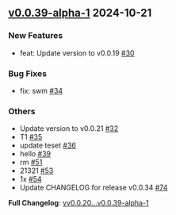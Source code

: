 ## [v0.0.39-alpha-1](https://github.com/openimsdk/actions-test/releases/tag/v0.0.39-alpha-1) 2024-10-21

### New Features
* feat: Update version to v0.0.19 [#30](https://github.com/openimsdk/actions-test/pull/30)

### Bug Fixes
* fix: swm [#34](https://github.com/openimsdk/actions-test/pull/34)

### Others
* Update version to v0.0.21 [#32](https://github.com/openimsdk/actions-test/pull/32)
* T1 [#35](https://github.com/openimsdk/actions-test/pull/35)
* update teset [#36](https://github.com/openimsdk/actions-test/pull/36)
* hello [#39](https://github.com/openimsdk/actions-test/pull/39)
* rm [#51](https://github.com/openimsdk/actions-test/pull/51)
* 21321 [#53](https://github.com/openimsdk/actions-test/pull/53)
* 1x [#54](https://github.com/openimsdk/actions-test/pull/54)
* Update CHANGELOG for release v0.0.34 [#74](https://github.com/openimsdk/actions-test/pull/74)

**Full Changelog**: [vv0.0.20...v0.0.39-alpha-1](https://github.com/openimsdk/actions-test/compare/v0.0.20...v0.0.39-alpha-1)

